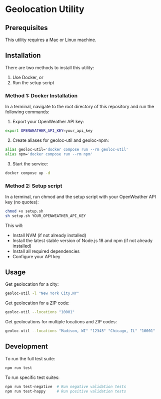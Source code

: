 # Geolocation Utility

## Prerequisites

This utility requires a Mac or Linux machine. 

## Installation

There are two methods to install this utility:

1. Use Docker, or
2. Run the setup script

### Method 1: Docker Installation
In a terminal, navigate to the root directory of this repository and run the following commands:

1. Export your OpenWeather API key:
```bash
export OPENWEATHER_API_KEY=your_api_key
```

2. Create aliases for geoloc-util and geoloc-npm:
```bash
alias geoloc-util='docker compose run --rm geoloc-util'
alias npm='docker compose run --rm npm'
```

3. Start the service:
```bash
docker compose up -d
```



### Method 2: Setup script

In a terminal, run chmod and the setup script with your OpenWeather API key (no quotes):

```bash
chmod +x setup.sh
sh setup.sh YOUR_OPENWEATHER_API_KEY
```

This will:
- Install NVM (if not already installed)
- Install the latest stable version of Node.js 18 and npm (if not already installed)
- Install all required dependencies
- Configure your API key

## Usage

Get geolocation for a city:
```bash
geoloc-util -l "New York City,NY"
```

Get geolocation for a ZIP code:
```bash
geoloc-util --locations "10001"
```

Get geolocations for multiple locations and ZIP codes:
```bash
geoloc-util --locations "Madison, WI" "12345" "Chicago, IL" "10001"
```

## Development

To run the full test suite:
```bash
npm run test
```

To run specific test suites:
```bash
npm run test-negative  # Run negative validation tests
npm run test-happy     # Run positive validation tests
```